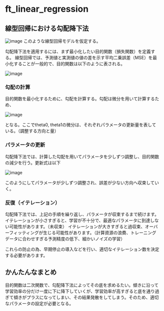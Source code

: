 # ft_linear_regression

## 線型回帰における勾配降下法
![image](https://github.com/user-attachments/assets/17449d8b-6040-4774-a6be-40397cbfe7a5)
このような線型回帰モデルを仮定する。

勾配降下法を適用するには、まず最小化したい目的関数（損失関数）を定義する。
線型回帰では、予測値と実測値の値の差を示す平均二乗誤差（MSE）を最小化することが一般的で、目的関数は以下のように表される。

![image](https://github.com/user-attachments/assets/802ab709-8ea2-41ce-b491-fa104ea9136e)


### 勾配の計算
目的関数を最小化するために、勾配を計算する。勾配は微分を用いて計算するため、

![image](https://github.com/user-attachments/assets/2c41ae7c-358f-41c3-8871-8b9aa9b0f3b1)

となる。ここでtheta0, theta1の微分は、それぞれパラメータの更新量を表している。（調整する方向と量）

### パラメータの更新

勾配降下法では、計算した勾配を用いてパラメータを少しずつ調整し、目的関数の減少を行う。更新式は以下

![image](https://github.com/user-attachments/assets/89824b7c-e7df-4c8f-8581-1be878e9513a)

このようにしてパラメータが少しずつ調整され、誤差が少ない方向へ収束していく。

### 反復（イテレーション）

勾配降下法では、上記の手順を繰り返し、パラメータが収束するまで続けます。
イテレーションが小さすぎると、学習が不十分で、最適なパラメータに到達しない可能性があります。（未収束）
イテレーションが大きすぎると過収束、オーバーフィッティングが生じる可能性があります。（計算資源の浪費、トレーニングデータに合わせすぎる予測精度の低下、細かいノイズの学習）

これらの防止の為、早期停止の導入などを行い、適切なイテレーション数を決定する必要があります。

## かんたんなまとめ

目的関数は二次関数で、勾配降下法によってその底を求めるたい。傾きに沿って学習効率の分だけ一度に下に降下していくが、学習効率が高すぎると底を通り過ぎて傾きがプラスになってしまい、その結果発散をしてしまう。そのため、適切なパラメータの設定が必要となる。
